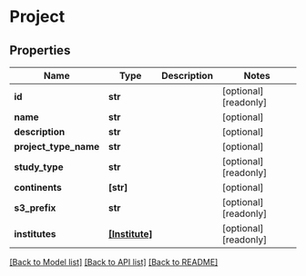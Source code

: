 # Project


## Properties
Name | Type | Description | Notes
------------ | ------------- | ------------- | -------------
**id** | **str** |  | [optional] [readonly] 
**name** | **str** |  | [optional] 
**description** | **str** |  | [optional] 
**project_type_name** | **str** |  | [optional] 
**study_type** | **str** |  | [optional] [readonly] 
**continents** | **[str]** |  | [optional] 
**s3_prefix** | **str** |  | [optional] [readonly] 
**institutes** | [**[Institute]**](Institute.md) |  | [optional] [readonly] 

[[Back to Model list]](../README.md#documentation-for-models) [[Back to API list]](../README.md#documentation-for-api-endpoints) [[Back to README]](../README.md)


